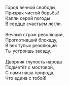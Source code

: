 Город вечной свободы,<br />
Призрак чистой борьбы!<br />
Капли серой погоды<br />
В сердце счастьем легли.<br />
<br />
Вечный страж революций,<br />
Проглотивший блокаду,<br />
В век тупых резолюций<br />
Ты устроишь засаду.<br />
<br />
Дворник глупость народа<br />
Подметёт с мостовой,<br />
С нами наша природа,<br />
Что едина с тобой!